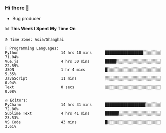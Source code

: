 ### Hi there 👋
* Bug producer
<!--START_SECTION:waka-->
📊 **This Week I Spent My Time On** 

```text
⌚︎ Time Zone: Asia/Shanghai

💬 Programming Languages: 
Python                   14 hrs 10 mins      █████████████████░░░░░░░░   71.04% 
Vue.js                   4 hrs 30 mins       █████░░░░░░░░░░░░░░░░░░░░   22.59% 
JSON                     1 hr 4 mins         █░░░░░░░░░░░░░░░░░░░░░░░░   5.35% 
JavaScript               11 mins             ░░░░░░░░░░░░░░░░░░░░░░░░░   0.94% 
Text                     0 secs              ░░░░░░░░░░░░░░░░░░░░░░░░░   0.08%

🔥 Editors: 
PyCharm                  14 hrs 31 mins      ██████████████████░░░░░░░   72.86% 
Sublime Text             4 hrs 41 mins       ██████░░░░░░░░░░░░░░░░░░░   23.53% 
VS Code                  43 mins             █░░░░░░░░░░░░░░░░░░░░░░░░   3.61%

```


<!--END_SECTION:waka-->
